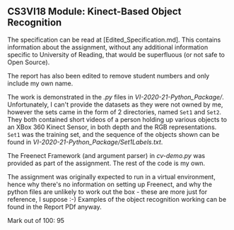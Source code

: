 ## CS3VI18 Module: Kinect-Based Object Recognition

The specification can be read at [Edited_Specification.md]. This contains information about the assignment, without any additional information specific to University of Reading, that would be superfluous (or not safe to Open Source).

The report has also been edited to remove student numbers and only include my own name.

The work is demonstrated in the *.py* files in *VI-2020-21-Python_Package/*. Unfortunately, I can't provide the datasets as they were not owned by me, however the sets came in the form of 2 directories, named `Set1` and `Set2`. They both contained short videos of a person holding up various objects to an XBox 360 Kinect Sensor, in both depth and the RGB representations. `Set1` was the training set, and the sequence of the objects shown can be found in *VI-2020-21-Python_Package/Set1Labels.txt*. 

The Freenect Framework (and argument parser) in *cv-demo.py* was provided as part of the assignment. The rest of the code is my own. 

The assignment was originally expected to run in a virtual environment, hence why there's no information on setting up Freenect, and why the python files are unlikely to work out the box - these are more just for reference, I suppose :-) Examples of the object recognition working can be found in the Report PDf anyway. 

Mark out of 100: 95
